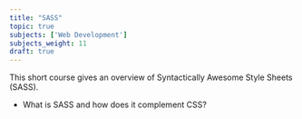 ```yaml
---
title: "SASS"
topic: true
subjects: ['Web Development']
subjects_weight: 11
draft: true
---
```


This short course gives an overview of Syntactically Awesome Style Sheets (SASS).

- What is SASS and how does it complement CSS?
